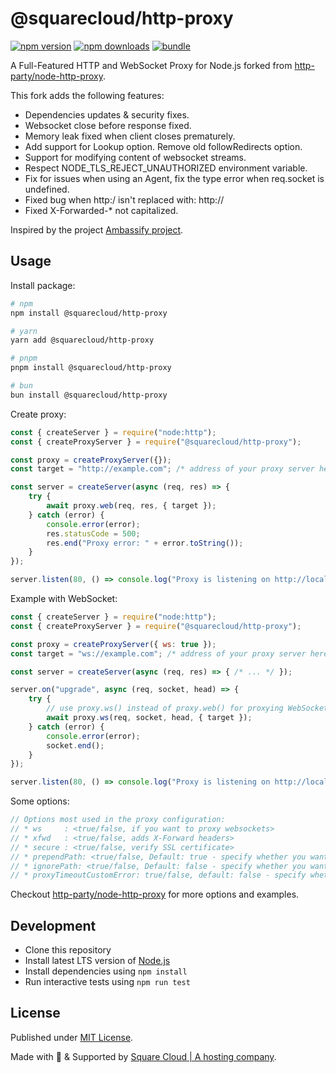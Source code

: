 # @squarecloud/http-proxy

[![npm version][npm-version-src]][npm-version-href]
[![npm downloads][npm-downloads-src]][npm-downloads-href]
[![bundle][bundle-src]][bundle-href]

A Full-Featured HTTP and WebSocket Proxy for Node.js forked from [http-party/node-http-proxy](https://github.com/http-party/node-http-proxy).

This fork adds the following features:

- Dependencies updates & security fixes.
- Websocket close before response fixed.
- Memory leak fixed when client closes prematurely.
- Add support for Lookup option. Remove old followRedirects option.
- Support for modifying content of websocket streams.
- Respect NODE_TLS_REJECT_UNAUTHORIZED environment variable.
- Fix for issues when using an Agent, fix the type error when req.socket is undefined.
- Fixed bug when http:/ isn't replaced with: http://
- Fixed X-Forwarded-\* not capitalized.

Inspired by the project [Ambassify project](https://github.com/ambassify/node-http-proxy).

## Usage

Install package:

```sh
# npm
npm install @squarecloud/http-proxy

# yarn
yarn add @squarecloud/http-proxy

# pnpm
pnpm install @squarecloud/http-proxy

# bun
bun install @squarecloud/http-proxy
```

Create proxy:

```js
const { createServer } = require("node:http");
const { createProxyServer } = require("@squarecloud/http-proxy");

const proxy = createProxyServer({});
const target = "http://example.com"; /* address of your proxy server here */

const server = createServer(async (req, res) => {
    try {
        await proxy.web(req, res, { target });
    } catch (error) {
        console.error(error);
        res.statusCode = 500;
        res.end("Proxy error: " + error.toString());
    }
});

server.listen(80, () => console.log("Proxy is listening on http://localhost"));
```

Example with WebSocket:

```js
const { createServer } = require("node:http");
const { createProxyServer } = require("@squarecloud/http-proxy");

const proxy = createProxyServer({ ws: true });
const target = "ws://example.com"; /* address of your proxy server here */

const server = createServer(async (req, res) => { /* ... */ });

server.on("upgrade", async (req, socket, head) => {
    try {
        // use proxy.ws() instead of proxy.web() for proxying WebSocket requests.
        await proxy.ws(req, socket, head, { target });
    } catch (error) {
        console.error(error);
        socket.end();
    }
});

server.listen(80, () => console.log("Proxy is listening on http://localhost"));
```

Some options:

```js
// Options most used in the proxy configuration:
// * ws     : <true/false, if you want to proxy websockets>
// * xfwd   : <true/false, adds X-Forward headers>
// * secure : <true/false, verify SSL certificate>
// * prependPath: <true/false, Default: true - specify whether you want to prepend the target"s path to the proxy path>
// * ignorePath: <true/false, Default: false - specify whether you want to ignore the proxy path of the incoming request>
// * proxyTimeoutCustomError: true/false, default: false - specify whether you want to throw a custom `ETIMEDOUT` error when the `proxyTimeout` is reached. If false then the default `ECONNRESET` error will be thrown.
```

Checkout [http-party/node-http-proxy](https://github.com/http-party/node-http-proxy#options) for more options and examples.

## Development

- Clone this repository
- Install latest LTS version of [Node.js](https://nodejs.org/en/)
- Install dependencies using `npm install`
- Run interactive tests using `npm run test`

## License

Published under [MIT License](./LICENSE).

Made with 💙 & Supported by [Square Cloud | A hosting company](https://squarecloud.app).

<!-- Badges -->

[npm-version-src]: https://img.shields.io/npm/v/@squarecloud/http-proxy?style=flat&colorA=18181B&colorB=2563eb
[npm-version-href]: https://npmjs.com/package/@squarecloud/http-proxy
[npm-downloads-src]: https://img.shields.io/npm/dm/@squarecloud/http-proxy?style=flat&colorA=18181B&colorB=2563eb
[npm-downloads-href]: https://npmjs.com/package/@squarecloud/http-proxy
[bundle-src]: https://img.shields.io/bundlephobia/minzip/@squarecloud/http-proxy?style=flat&colorA=18181B&colorB=2563eb
[bundle-href]: https://bundlephobia.com/result?p=@squarecloud/http-proxy
